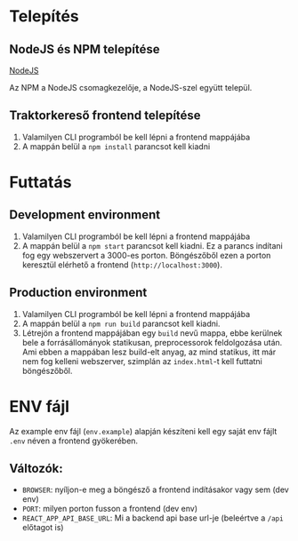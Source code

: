 # Telepítés

## NodeJS és NPM telepítése
[NodeJS](https://nodejs.org/en/download/)

Az NPM a NodeJS csomagkezelője, a NodeJS-szel együtt települ.

## Traktorkereső frontend telepítése
1. Valamilyen CLI programból be kell lépni a frontend mappájába
2. A mappán belül a `npm install` parancsot kell kiadni


# Futtatás
## Development environment
1. Valamilyen CLI programból be kell lépni a frontend mappájába
2. A mappán belül a `npm start` parancsot kell kiadni. Ez a parancs indítani fog egy webszervert a 3000-es porton. Böngészőből ezen a porton keresztül elérhető a frontend (`http://localhost:3000`).

## Production environment
1. Valamilyen CLI programból be kell lépni a frontend mappájába
2. A mappán belül a `npm run build` parancsot kell kiadni.
3. Létrejön a frontend mappájában egy `build` nevű mappa, ebbe kerülnek bele a forrásállományok statikusan, preprocessorok feldolgozása után. Ami ebben a mappában lesz build-elt anyag, az mind statikus, itt már nem fog kelleni webszerver, szimplán az `index.html`-t kell futtatni böngészőből.


# ENV fájl
Az example env fájl (`env.example`) alapján készíteni kell egy saját env fájlt `.env` néven a frontend gyökerében.

## Változók:
- `BROWSER`: nyíljon-e meg a böngésző a frontend indításakor vagy sem (dev env)
- `PORT`: milyen porton fusson a frontend (dev env)
- `REACT_APP_API_BASE_URL`: Mi a backend api base url-je (beleértve a `/api` előtagot is)

